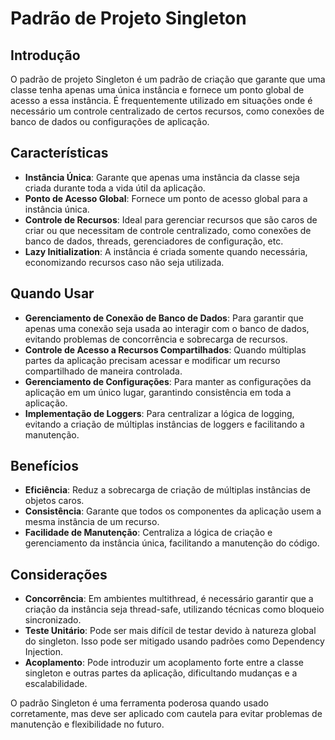 # Padrão de Projeto Singleton

## Introdução
O padrão de projeto Singleton é um padrão de criação que garante que uma classe tenha apenas uma única instância e fornece um ponto global de acesso a essa instância. É frequentemente utilizado em situações onde é necessário um controle centralizado de certos recursos, como conexões de banco de dados ou configurações de aplicação.

## Características
- **Instância Única**: Garante que apenas uma instância da classe seja criada durante toda a vida útil da aplicação.
- **Ponto de Acesso Global**: Fornece um ponto de acesso global para a instância única.
- **Controle de Recursos**: Ideal para gerenciar recursos que são caros de criar ou que necessitam de controle centralizado, como conexões de banco de dados, threads, gerenciadores de configuração, etc.
- **Lazy Initialization**: A instância é criada somente quando necessária, economizando recursos caso não seja utilizada.

## Quando Usar
- **Gerenciamento de Conexão de Banco de Dados**: Para garantir que apenas uma conexão seja usada ao interagir com o banco de dados, evitando problemas de concorrência e sobrecarga de recursos.
- **Controle de Acesso a Recursos Compartilhados**: Quando múltiplas partes da aplicação precisam acessar e modificar um recurso compartilhado de maneira controlada.
- **Gerenciamento de Configurações**: Para manter as configurações da aplicação em um único lugar, garantindo consistência em toda a aplicação.
- **Implementação de Loggers**: Para centralizar a lógica de logging, evitando a criação de múltiplas instâncias de loggers e facilitando a manutenção.

## Benefícios
- **Eficiência**: Reduz a sobrecarga de criação de múltiplas instâncias de objetos caros.
- **Consistência**: Garante que todos os componentes da aplicação usem a mesma instância de um recurso.
- **Facilidade de Manutenção**: Centraliza a lógica de criação e gerenciamento da instância única, facilitando a manutenção do código.

## Considerações
- **Concorrência**: Em ambientes multithread, é necessário garantir que a criação da instância seja thread-safe, utilizando técnicas como bloqueio sincronizado.
- **Teste Unitário**: Pode ser mais difícil de testar devido à natureza global do singleton. Isso pode ser mitigado usando padrões como Dependency Injection.
- **Acoplamento**: Pode introduzir um acoplamento forte entre a classe singleton e outras partes da aplicação, dificultando mudanças e a escalabilidade.

O padrão Singleton é uma ferramenta poderosa quando usado corretamente, mas deve ser aplicado com cautela para evitar problemas de manutenção e flexibilidade no futuro.
